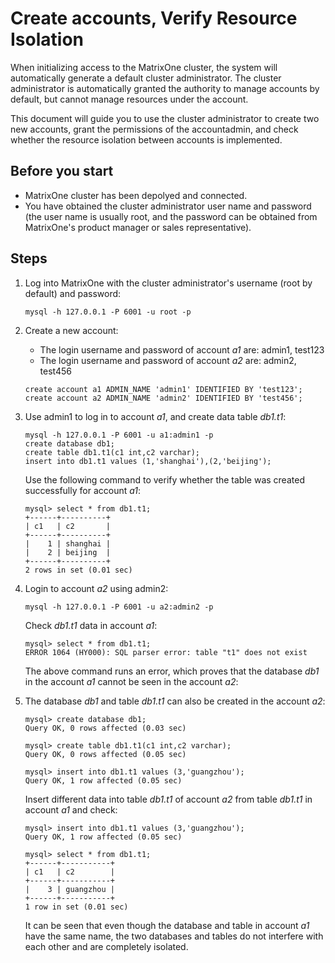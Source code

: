 # Create accounts, Verify Resource Isolation

When initializing access to the MatrixOne cluster, the system will automatically generate a default cluster administrator. The cluster administrator is automatically granted the authority to manage accounts by default, but cannot manage resources under the account.

This document will guide you to use the cluster administrator to create two new accounts, grant the permissions of the accountadmin, and check whether the resource isolation between accounts is implemented.

## Before you start

- MatrixOne cluster has been depolyed and connected.
- You have obtained the cluster administrator user name and password (the user name is usually root, and the password can be obtained from MatrixOne's product manager or sales representative).

## Steps

1. Log into MatrixOne with the cluster administrator's username (root by default) and password:

    ```
    mysql -h 127.0.0.1 -P 6001 -u root -p
    ```

2. Create a new account:

    - The login username and password of account *a1* are: admin1, test123
    - The login username and password of account *a2* are: admin2, test456

    ```
    create account a1 ADMIN_NAME 'admin1' IDENTIFIED BY 'test123';
    create account a2 ADMIN_NAME 'admin2' IDENTIFIED BY 'test456';
    ```

3. Use admin1 to log in to account *a1*, and create data table *db1.t1*:

    ```
    mysql -h 127.0.0.1 -P 6001 -u a1:admin1 -p
    create database db1;
    create table db1.t1(c1 int,c2 varchar);
    insert into db1.t1 values (1,'shanghai'),(2,'beijing');
    ```

    Use the following command to verify whether the table was created successfully for account *a1*:

    ```
    mysql> select * from db1.t1;
    +------+----------+
    | c1   | c2       |
    +------+----------+
    |    1 | shanghai |
    |    2 | beijing  |
    +------+----------+
    2 rows in set (0.01 sec)
    ```

4. Login to account *a2* using admin2:

    ```
    mysql -h 127.0.0.1 -P 6001 -u a2:admin2 -p
    ```

    Check *db1.t1* data in account *a1*:

    ```
    mysql> select * from db1.t1;
    ERROR 1064 (HY000): SQL parser error: table "t1" does not exist
    ```

    The above command runs an error, which proves that the database *db1* in the account *a1* cannot be seen in the account *a2*:

5. The database *db1* and table *db1.t1* can also be created in the account *a2*:

    ```
    mysql> create database db1;
    Query OK, 0 rows affected (0.03 sec)

    mysql> create table db1.t1(c1 int,c2 varchar);
    Query OK, 0 rows affected (0.05 sec)

    mysql> insert into db1.t1 values (3,'guangzhou');
    Query OK, 1 row affected (0.05 sec)
    ```

    Insert different data into table *db1.t1* of account *a2* from table *db1.t1* in account *a1* and check:

    ```
    mysql> insert into db1.t1 values (3,'guangzhou');
    Query OK, 1 row affected (0.05 sec)

    mysql> select * from db1.t1;
    +------+-----------+
    | c1   | c2        |
    +------+-----------+
    |    3 | guangzhou |
    +------+-----------+
    1 row in set (0.01 sec)
    ```

    It can be seen that even though the database and table in account *a1* have the same name, the two databases and tables do not interfere with each other and are completely isolated.
